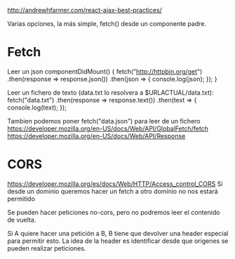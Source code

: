 http://andrewhfarmer.com/react-ajax-best-practices/

Varias opciones, la más simple, fetch() desde un componente padre.


# Fetch

Leer un json
componentDidMount() {
  fetch("http://httpbin.org/get")
    .then(response => response.json())
    .then(json => {
      console.log(json);
    });
}


Leer un fichero de texto (data.txt lo resolvera a $URLACTUAL/data.txt):
    fetch("data.txt")
      .then(response => response.text())
      .then(text => {
        console.log(text);
      });


Tambien podemos poner fetch("data.json") para leer de un fichero
https://developer.mozilla.org/en-US/docs/Web/API/GlobalFetch/fetch
https://developer.mozilla.org/en-US/docs/Web/API/Response


# CORS
https://developer.mozilla.org/es/docs/Web/HTTP/Access_control_CORS
Si desde un dominio queremos hacer un fetch a otro dominio no nos estará permitido

Se pueden hacer peticiones no-cors, pero no podremos leer el contenido de vuelta.

Si A quiere hacer una petición a B, B tiene que devolver una header especial para permitir esto.
La idea de la header es identificar desde que origenes se pueden realizar peticiones.
